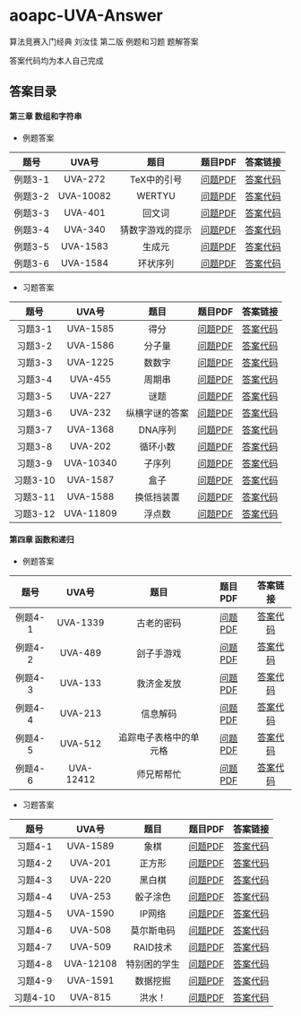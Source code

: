 # aoapc-UVA-Answer
算法竞赛入门经典 刘汝佳 第二版 例题和习题 题解答案

答案代码均为本人自己完成  

## 答案目录
#### 第三章 数组和字符串  
* 例题答案

| 题号 | UVA号 | 题目 | 题目PDF | 答案链接 | 
:---: | :---: | :---: | :---: | :---: 
| 例题3-1 | UVA-272 | TeX中的引号 | [问题PDF](Chapter-3/UVA-272.pdf) | [答案代码](Chapter-3/UVA-272.cpp) | 
| 例题3-2 | UVA-10082 | WERTYU | [问题PDF](Chapter-3/UVA-10082.pdf) | [答案代码](Chapter-3/UVA-10082.cpp) |
| 例题3-3 | UVA-401 | 回文词 | [问题PDF](Chapter-3/UVA-401.pdf) | [答案代码](Chapter-3/UVA-401.cpp) |
| 例题3-4 | UVA-340 | 猜数字游戏的提示 | [问题PDF](Chapter-3/UVA-340.pdf) | [答案代码](Chapter-3/UVA-340.cpp) |
| 例题3-5 | UVA-1583 | 生成元 | [问题PDF](Chapter-3/UVA-1583.pdf) | [答案代码](Chapter-3/UVA-1583.cpp) |
| 例题3-6 | UVA-1584 | 环状序列 | [问题PDF](Chapter-3/UVA-1584.pdf) | [答案代码](Chapter-3/UVA-1584.cpp) |

* 习题答案

| 题号 | UVA号 | 题目 | 题目PDF | 答案链接 | 
:---: | :---: | :---: | :---: | :---: 
| 习题3-1 | UVA-1585 | 得分 | [问题PDF](Chapter-3/UVA-1585.pdf) | [答案代码](Chapter-3/UVA-1585.cpp) |
| 习题3-2 | UVA-1586 | 分子量 | [问题PDF](Chapter-3/UVA-1586.pdf) | [答案代码](Chapter-3/UVA-1586.cpp) |
| 习题3-3 | UVA-1225 | 数数字 | [问题PDF](Chapter-3/UVA-1225.pdf) | [答案代码](Chapter-3/UVA-1225.cpp) |
| 习题3-4 | UVA-455 | 周期串 | [问题PDF](Chapter-3/UVA-455.pdf) | [答案代码](Chapter-3/UVA-455.cpp) |
| 习题3-5 | UVA-227 | 谜题 | [问题PDF](Chapter-3/UVA-227.pdf) | [答案代码](Chapter-3/UVA-227.cpp) |
| 习题3-6 | UVA-232 | 纵横字谜的答案 | [问题PDF](Chapter-3/UVA-232.pdf) | [答案代码](Chapter-3/UVA-232.cpp) |
| 习题3-7 | UVA-1368 | DNA序列 | [问题PDF](Chapter-3/UVA-1368.pdf) | [答案代码](Chapter-3/UVA-1368.cpp) |
| 习题3-8 | UVA-202 | 循环小数 | [问题PDF](Chapter-3/UVA-202.pdf) | [答案代码](Chapter-3/UVA-202.cpp) |
| 习题3-9 | UVA-10340 | 子序列 | [问题PDF](Chapter-3/UVA-10340.pdf) | [答案代码](Chapter-3/UVA-10340.cpp) |
| 习题3-10 | UVA-1587 | 盒子 | [问题PDF](Chapter-3/UVA-1587.pdf) | [答案代码](Chapter-3/UVA-1587.cpp) |
| 习题3-11 | UVA-1588 | 换低挡装置 | [问题PDF](Chapter-3/UVA-1588.pdf) | [答案代码](Chapter-3/UVA-1588.cpp) |
| 习题3-12 | UVA-11809 | 浮点数 | [问题PDF](Chapter-3/UVA-11809.pdf) |  [答案代码](Chapter-3/UVA-11809.cpp) |

#### 第四章 函数和递归  
* 例题答案

| 题号 | UVA号 | 题目 | 题目PDF | 答案链接 | 
:---: | :---: | :---: | :---: | :---: 
| 例题4-1 | UVA-1339 | 古老的密码 | [问题PDF](Chapter-4/UVA-1339.pdf) | [答案代码](Chapter-4/UVA-1339.cpp) |
| 例题4-2 | UVA-489 | 刽子手游戏 | [问题PDF](Chapter-4/UVA-489.pdf) | [答案代码](Chapter-4/UVA-489.cpp) |
| 例题4-3 | UVA-133 | 救济金发放 | [问题PDF](Chapter-4/UVA-133.pdf) | [答案代码](Chapter-4/UVA-133.cpp) |
| 例题4-4 | UVA-213 | 信息解码 | [问题PDF](Chapter-4/UVA-213.pdf) | [答案代码](Chapter-4/UVA-213.cpp) |
| 例题4-5 | UVA-512 | 追踪电子表格中的单元格 | [问题PDF](Chapter-4/UVA-512.pdf) | [答案代码](Chapter-4/UVA-512.cpp) |
| 例题4-6 | UVA-12412 | 师兄帮帮忙 | [问题PDF](Chapter-4/UVA-12412.pdf) | [答案代码](Chapter-4/UVA-12412.cpp) |

* 习题答案

| 题号 | UVA号 | 题目 | 题目PDF | 答案链接 | 
:---: | :---: | :---: | :---: | :---: 
| 习题4-1 | UVA-1589 | 象棋 | [问题PDF](Chapter-4/UVA-1589.pdf) | [答案代码](Chapter-4/UVA-1589.cpp) |
| 习题4-2 | UVA-201 | 正方形 | [问题PDF](Chapter-4/UVA-201.pdf) | [答案代码](Chapter-4/UVA-201.cpp) |
| 习题4-3 | UVA-220 | 黑白棋 | [问题PDF](Chapter-4/UVA-220.pdf) | [答案代码](Chapter-4/UVA-220.cpp) |
| 习题4-4 | UVA-253 | 骰子涂色 | [问题PDF](Chapter-4/UVA-253.pdf) | [答案代码](Chapter-4/UVA-253.cpp) |
| 习题4-5 | UVA-1590 | IP网络 | [问题PDF](Chapter-4/UVA-1590.pdf) | [答案代码](Chapter-4/UVA-1590.cpp) |
| 习题4-6 | UVA-508 | 莫尔斯电码 | [问题PDF](Chapter-4/UVA-508.pdf) | [答案代码](Chapter-4/UVA-508.cpp) |
| 习题4-7 | UVA-509 | RAID技术 | [问题PDF](Chapter-4/UVA-509.pdf) | [答案代码](Chapter-4/UVA-509.cpp) |
| 习题4-8 | UVA-12108 | 特别困的学生 | [问题PDF](Chapter-4/UVA-12108.pdf) | [答案代码](Chapter-4/UVA-12108.cpp) |
| 习题4-9 | UVA-1591 | 数据挖掘 | [问题PDF](Chapter-4/UVA-1591.pdf) | [答案代码](Chapter-4/UVA-1591.cpp) |
| 习题4-10 | UVA-815 | 洪水！ | [问题PDF](Chapter-4/UVA-815.pdf) | [答案代码](Chapter-4/UVA-815.cpp) |